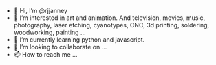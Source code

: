 - 👋 Hi, I’m @rjjanney
- 👀 I’m interested in art and animation. And television, movies, music, photography, laser etching, cyanotypes, CNC, 3d printing, soldering, woodworking, painting ...
- 🌱 I’m currently learning python and javascript.
- 💞️ I’m looking to collaborate on ...
- 📫 How to reach me ...

<!---
rjjanney/rjjanney is a ✨ special ✨ repository because its `README.md` (this file) appears on your GitHub profile.
You can click the Preview link to take a look at your changes.
--->
